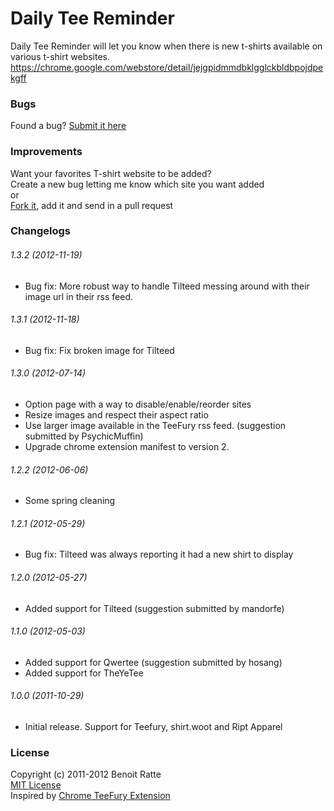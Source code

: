 # Daily Tee Reminder
Daily Tee Reminder will let you know when there is new t-shirts available on various t-shirt websites.  
https://chrome.google.com/webstore/detail/jejgpidmmdbklgglckbldbpojdpekgff

### Bugs
Found a bug? [Submit it here](https://github.com/dotneB/DailyTeeReminder/issues/new)

### Improvements
Want your favorites T-shirt website to be added?  
Create a new bug letting me know which site you want added  
or  
[Fork it](https://github.com/dotneB/DailyTeeReminder/), add it and send in a pull request

### Changelogs
###### 1.3.2 (2012-11-19)
* Bug fix: More robust way to handle Tilteed messing around with their image url in their rss feed.

###### 1.3.1 (2012-11-18)
* Bug fix: Fix broken image for Tilteed

###### 1.3.0 (2012-07-14)
* Option page with a way to disable/enable/reorder sites
* Resize images and respect their aspect ratio
* Use larger image available in the TeeFury rss feed. (suggestion submitted by PsychicMuffin)
* Upgrade chrome extension manifest to version 2.

###### 1.2.2 (2012-06-06)
* Some spring cleaning

###### 1.2.1 (2012-05-29)
* Bug fix: Tilteed was always reporting it had a new shirt to display

###### 1.2.0 (2012-05-27)
* Added support for Tilteed (suggestion submitted by mandorfe)

###### 1.1.0 (2012-05-03)
* Added support for Qwertee (suggestion submitted by hosang)
* Added support for TheYeTee

###### 1.0.0 (2011-10-29)
* Initial release. Support for Teefury, shirt.woot and Ript Apparel

### License 
Copyright (c) 2011-2012 Benoit Ratte  
[MIT License](http://www.opensource.org/licenses/mit-license.php)  
Inspired by [Chrome TeeFury Extension](http://code.google.com/p/chrome-teefury-extension/)